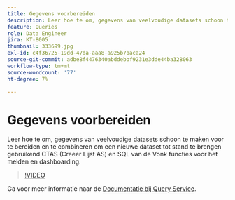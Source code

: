 ```yaml
---
title: Gegevens voorbereiden
description: Leer hoe te om, gegevens van veelvoudige datasets schoon te maken voor te bereiden en te combineren om een nieuwe dataset tot stand te brengen gebruikend CTAS (Creeer Lijst AS) en SQL van de Vonk functies voor het melden en dashboarding.
feature: Queries
role: Data Engineer
jira: KT-8005
thumbnail: 333699.jpg
exl-id: c4f36725-19dd-47da-aaa8-a925b7baca24
source-git-commit: adbe8f4476340abddebbf9231e3dde44ba328063
workflow-type: tm+mt
source-wordcount: '77'
ht-degree: 7%

---
```


# Gegevens voorbereiden

Leer hoe te om, gegevens van veelvoudige datasets schoon te maken voor te bereiden en te combineren om een nieuwe dataset tot stand te brengen gebruikend CTAS (Creeer Lijst AS) en SQL van de Vonk functies voor het melden en dashboarding.

>[!VIDEO](https://video.tv.adobe.com/v/333699?quality=12&learn=on)

Ga voor meer informatie naar de [Documentatie bij Query Service](https://experienceleague.adobe.com/docs/experience-platform/query/home.html?lang=nl).

